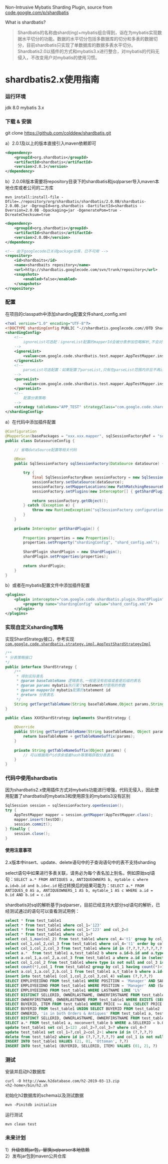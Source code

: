 Non-Intrusive Mybatis Sharding Plugin, source from [code.google.com/p/shardbatis](https://code.google.com/archive/p/shardbatis/)

What is shardbatis?

>Shardbatis的名称由shard(ing)+mybatis组合得到，诣在为mybatis实现数据水平切分的功能。数据的水平切分包括多数据库的切分和多表的数据切分，目前shardbatis只实现了单数据库的数据多表水平切分。Shardbatis2.0以插件的方式和mybatis3.x进行整合，对mybatis的代码无侵入，不改变用户对mybatis的使用习惯。

# shardbatis2.x使用指南

### 运行环境
jdk 8.0
mybatis 3.x

### 下载 & 安装

git clone https://github.com/colddew/shardbatis.git

a）2.0.1及以上的版本直接引入maven依赖即可

```xml
<dependency>
    <groupId>org.shardbatis</groupId>
    <artifactId>shardbatis</artifactId>
    <version>2.0.1</version>
</dependency>
```

b）2.0.0B版本需要将repository目录下的shardbatis和jsqlparser导入maven本地仓库或者公司的二方库

```
mvn install:install-file -Dfile=./repository/org/shardbatis/shardbatis/2.0.0B/shardbatis-2.0.0B.jar -DgroupId=org.shardbatis -DartifactId=shardbatis -Dversion=2.0.0B -Dpackaging=jar -DgeneratePom=true -DcreateChecksum=true
```

```xml
<dependency>
    <groupId>org.shardbatis</groupId>
    <artifactId>shardbatis</artifactId>
    <version>2.0.0B</version>
</dependency>

<!-- 由于googlecode已关闭package仓库，已不可用 -->
<repository>
    <id>shardbaits</id>
    <name>shardbaits repository</name>
    <url>http://shardbatis.googlecode.com/svn/trunk/repository</url>
    <snapshots>
        <enabled>false</enabled>
    </snapshots>
</repository>
```

### 配置

在项目的classpath中添加sharding配置文件shard_config.xml

```xml
<?xml version="1.0" encoding="UTF-8"?>
<!DOCTYPE shardingConfig PUBLIC "-//shardbatis.googlecode.com//DTD Shardbatis 2.0//EN" "http://shardbatis.googlecode.com/dtd/shardbatis-config.dtd">
<shardingConfig>
    <!--
        ignoreList可选配：ignoreList配置的mapperId会被分表参加忽略解析,不会对sql进行修改
    -->
    <ignoreList>
        <value>com.google.code.shardbatis.test.mapper.AppTestMapper.insertNoShard</value>
    </ignoreList>
    <!-- 
        parseList可选配置：如果配置了parseList,只有在parseList范围内并且不再ignoreList内的sql才会被解析和修改
    -->
    <parseList>
        <value>com.google.code.shardbatis.test.mapper.AppTestMapper.insert</value>
    </parseList>
    <!-- 
        配置分表策略
    -->
    <strategy tableName="APP_TEST" strategyClass="com.google.code.shardbatis.strategy.impl.AppTestShardStrategyImpl"/>
</shardingConfig>
```

a）在代码中添加插件配置

```java
@Configuration
@MapperScan(basePackages = "xxx.xxx.mapper", sqlSessionFactoryRef = "sqlSessionFactory")
public class DatasourceConfig {

    // 省略dataSource配置等相关代码

    @Bean
    public SqlSessionFactory sqlSessionFactory(DataSource dataSource) {
        
    	try {
            final SqlSessionFactoryBean sessionFactory = new SqlSessionFactoryBean();
            sessionFactory.setDataSource(dataSource);
            sessionFactory.setMapperLocations(new PathMatchingResourcePatternResolver().getResources("classpath:mapper/*Mapper.xml"));
            sessionFactory.setPlugins(new Interceptor[] { getShardPlugin() });
            
            return sessionFactory.getObject();
        } catch (Exception e) {
        	throw new RuntimeException("sqlSessionFactory configuration error", e);
        }
    }
    
    private Interceptor getShardPlugin() {
    	
    	Properties properties = new Properties();
    	properties.setProperty("shardingConfig", "shard_config.xml");
    	
    	ShardPlugin shardPlugin = new ShardPlugin();
    	shardPlugin.setProperties(properties);
    	
    	return shardPlugin;
    }
}
```

b）或者在mybatis配置文件中添加插件配置

```xml
<plugins>
    <plugin interceptor="com.google.code.shardbatis.plugin.ShardPlugin">
        <property name="shardingConfig" value="shard_config.xml"/>
    </plugin>
</plugins>
```

### 实现自定义sharding策略

实现ShardStrategy接口，参考实现 [`com.google.code.shardbatis.strategy.impl.AppTestShardStrategyImpl`](https://github.com/colddew/shardbatis/blob/master/src/test/java/com/google/code/shardbatis/strategy/impl/AppTestShardStrategyImpl.java)

```java
/**
* 分表策略接口
*/
public interface ShardStrategy {
    /**
     * 得到实际表名
     * @param baseTableName 逻辑表名,一般是没有前缀或者是后缀的表名
     * @param params mybatis执行某个statement时使用的参数
     * @param mapperId mybatis配置的statement id
     * @return 分表表名
     */
    String getTargetTableName(String baseTableName,Object params,String mapperId);
}

public class XXXShardStrategy implements ShardStrategy {
	
	@Override
	public String getTargetTableName(String baseTableName, Object params, String mapperId) {
		return baseTableName + getTableNameSuffix(params);
	}
	
	private String getTableNameSuffix(Object params) {
		// 可以根据用户id求余或者hash等策略获取分表表名
	}
}
```

### 代码中使用shardbatis

因为shardbatis2.x使用插件方式对mybatis功能进行增强，代码无侵入，因此使用配置了shardbatis的mybatis3和使用原生的mybatis3没有区别

```java
SqlSession session = sqlSessionFactory.openSession();
try {
    AppTestMapper mapper = session.getMapper(AppTestMapper.class);
    mapper.insert(testDO);
    session.commit();
} finally {
    session.close();
}
```

#### 使用注意事项

2.x版本中insert、update、delete语句中的子查询语句中的表不支持sharding

select语句中如果进行多表关联，请务必为每个表名加上别名，例如原始sql语句：`SELECT a.* FROM ANTIQUES a, ANTIQUEOWNERS b, mytable c where a.id=b.id and b.id=c.id`
经过转换后的结果可能为：`SELECT a.* FROM ANTIQUES_0 AS a, ANTIQUEOWNERS_1 AS b, mytable_1 AS c WHERE a.id = b.id AND b.id = c.id`	

shardbatis对sql的解析基于jsqlparser，目前已经支持大部分sql语句的解析，已经测试通过的语句可以查看测试用例：

```sql
select * from test_table1
select * from test_table1 where col_1='123'
select * from test_table1 where col_1='123' and col_2=8
select * from test_table1 where col_1=?
select col_1,max(col_2) from test_table1 where col_4='t1' group by col_1
select col_1,col_2,col_3 from test_table1 where col_4='t1' order by col_1
select col_1,col_2,col_3 from test_table1 where id in (?,?,?,?,?,?,?,?,?) limit ?,?
select a.*  from test_table1 a,test_table2 b where a.id=b.id and a.type='xxxx'
select a.col_1,a.col_2,a.col_3 from test_table1 a where a.id in (select aid from test_table2 where col_1=1 and col_2=?) order by id desc
select col_1,col_2 from test_table1 where type is not null and col_3 is null order by id
select count(*),col_1 from test_table2 group by col_1 having count(*)>1
select a.col_1,a.col_2,b.col_1 from test_table1 a,t_table b where a.id=b.id
insert into test_table1 (col_1,col_2,col_3,col_4) values (?,?,?,?)
SELECT EMPLOYEEIDNO FROM test_table1 WHERE POSITION = 'Manager' AND SALARY > 60000 OR BENEFITS > 12000
SELECT EMPLOYEEIDNO FROM test_table1 WHERE POSITION = 'Manager' AND (SALARY > 50000 OR BENEFIT > 10000)
SELECT EMPLOYEEIDNO FROM test_table1 WHERE LASTNAME LIKE 'L%'
SELECT DISTINCT SELLERID, OWNERLASTNAME, OWNERFIRSTNAME FROM test_table1, test_table2 WHERE SELLERID = OWNERID ORDER BY OWNERLASTNAME, OWNERFIRSTNAME, OWNERID
SELECT OWNERFIRSTNAME, OWNERLASTNAME FROM test_table1 WHERE EXISTS (SELECT * FROM test_table2 WHERE ITEM = ?)
SELECT BUYERID, ITEM FROM test_table1 WHERE PRICE >= ALL (SELECT PRICE FROM test_table2)
SELECT BUYERID FROM test_table1 UNION SELECT BUYERID FROM test_table2
SELECT OWNERID, 'is in both Orders & Antiques' FROM test_table1 a, test_table2 b WHERE a.OWNERID = b.BUYERID and a.type in (?,?,?)
SELECT DISTINCT SELLERID, OWNERLASTNAME, OWNERFIRSTNAME FROM test_table1, noconvert_table WHERE SELLERID = OWNERID ORDER BY OWNERLASTNAME, OWNERFIRSTNAME, OWNERID
SELECT a.* FROM test_table1 a, noconvert_table b WHERE a.SELLERID = b.OWNERID 
update test_table1 set col_1=123 ,col_2=?,col_3=? where col_4=?
update test_table1 set col_1=?,col_2=col_2+1 where id in (?,?,?,?)
delete from test_table2 where id in (?,?,?,?,?,?) and col_1 is not null
INSERT INTO test_table1 VALUES (21, 01, 'Ottoman', ?,?)
INSERT INTO test_table1 (BUYERID, SELLERID, ITEM) VALUES (01, 21, ?)
```

### 测试

安装并启动h2数据库
```
curl -O http://www.h2database.com/h2-2019-03-13.zip
<h2-home>/bin/h2.sh
```

初始化h2数据库的schema以及测试数据

`mvn -Pinitdb initialize`

运行测试

`mvn clean test`

### 未来计划
1）~~升级依赖jar包，替换jsqlparser本地依赖~~  
2）发布jar包到maven公共仓库